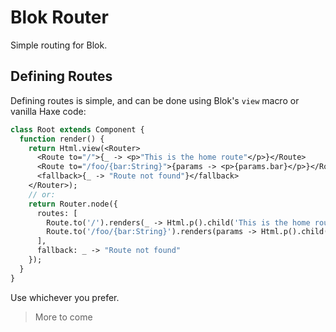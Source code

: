 # Blok Router

Simple routing for Blok.

## Defining Routes

Defining routes is simple, and can be done using Blok's `view` macro or vanilla Haxe code:

```haxe
class Root extends Component {
  function render() {
    return Html.view(<Router>
      <Route to="/">{_ -> <p>"This is the home route"</p>}</Route>
      <Route to="/foo/{bar:String}">{params -> <p>{params.bar}</p>}</Route>
      <fallback>{_ -> "Route not found"}</fallback>
    </Router>);
    // or:
    return Router.node({
      routes: [
        Route.to('/').renders(_ -> Html.p().child('This is the home route')),
        Route.to('/foo/{bar:String}').renders(params -> Html.p().child(params.bar))
      ],
      fallback: _ -> "Route not found"
    });
  }
}
```

Use whichever you prefer.

> More to come
